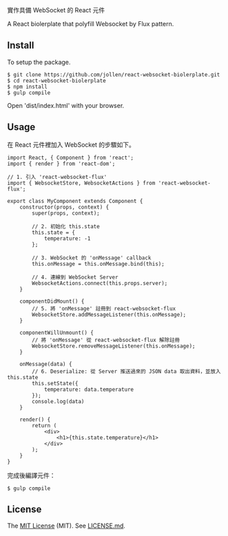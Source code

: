 
實作具備 WebSocket 的 React 元件

A React biolerplate that polyfill Websocket by Flux pattern.

## Install

To setup the package.

```
$ git clone https://github.com/jollen/react-websocket-biolerplate.git
$ cd react-websocket-biolerplate
$ npm install
$ gulp compile
```

Open 'dist/index.html' with your browser.

## Usage

在 React 元件裡加入 WebSocket 的步驟如下。

```
import React, { Component } from 'react';
import { render } from 'react-dom';

// 1. 引入 'react-websocket-flux'
import { WebsocketStore, WebsocketActions } from 'react-websocket-flux';

export class MyComponent extends Component {
    constructor(props, context) {
        super(props, context);

        // 2. 初始化 this.state
        this.state = {
            temperature: -1
        };

        // 3. WebSocket 的 'onMessage' callback
        this.onMessage = this.onMessage.bind(this);

        // 4. 連線到 WebSocket Server
        WebsocketActions.connect(this.props.server);
    }

    componentDidMount() {
        // 5. 將 'onMessage' 註冊到 react-websocket-flux
        WebsocketStore.addMessageListener(this.onMessage);
    }

    componentWillUnmount() {
        // 將 'onMessage' 從 react-websocket-flux 解除註冊       
        WebsocketStore.removeMessageListener(this.onMessage);      
    }

    onMessage(data) {
        // 6. Deserialize: 從 Server 推送過來的 JSON data 取出資料，並放入 this.state
        this.setState({
            temperature: data.temperature
        });
        console.log(data)
    }

    render() {
        return (    
            <div>
                <h1>{this.state.temperature}</h1>
            </div>
        );
    }
}
```

完成後編譯元件：

```
$ gulp compile
```

## License

The [MIT License](http://www.opensource.org/licenses/MIT) (MIT). See [LICENSE.md](LICENSE.md).
